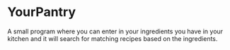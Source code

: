 # YourPantry
A small program where you can enter in your ingredients you have in your kitchen and it will search for matching recipes based on the ingredients.
